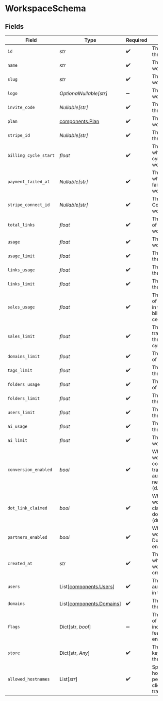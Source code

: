 # WorkspaceSchema


## Fields

| Field                                                                                                 | Type                                                                                                  | Required                                                                                              | Description                                                                                           | Example                                                                                               |
| ----------------------------------------------------------------------------------------------------- | ----------------------------------------------------------------------------------------------------- | ----------------------------------------------------------------------------------------------------- | ----------------------------------------------------------------------------------------------------- | ----------------------------------------------------------------------------------------------------- |
| `id`                                                                                                  | *str*                                                                                                 | :heavy_check_mark:                                                                                    | The unique ID of the workspace.                                                                       |                                                                                                       |
| `name`                                                                                                | *str*                                                                                                 | :heavy_check_mark:                                                                                    | The name of the workspace.                                                                            |                                                                                                       |
| `slug`                                                                                                | *str*                                                                                                 | :heavy_check_mark:                                                                                    | The slug of the workspace.                                                                            |                                                                                                       |
| `logo`                                                                                                | *OptionalNullable[str]*                                                                               | :heavy_minus_sign:                                                                                    | The logo of the workspace.                                                                            |                                                                                                       |
| `invite_code`                                                                                         | *Nullable[str]*                                                                                       | :heavy_check_mark:                                                                                    | The invite code of the workspace.                                                                     |                                                                                                       |
| `plan`                                                                                                | [components.Plan](../../models/components/plan.md)                                                    | :heavy_check_mark:                                                                                    | The plan of the workspace.                                                                            |                                                                                                       |
| `stripe_id`                                                                                           | *Nullable[str]*                                                                                       | :heavy_check_mark:                                                                                    | The Stripe ID of the workspace.                                                                       |                                                                                                       |
| `billing_cycle_start`                                                                                 | *float*                                                                                               | :heavy_check_mark:                                                                                    | The date and time when the billing cycle starts for the workspace.                                    |                                                                                                       |
| `payment_failed_at`                                                                                   | *Nullable[str]*                                                                                       | :heavy_check_mark:                                                                                    | The date and time when the payment failed for the workspace.                                          |                                                                                                       |
| `stripe_connect_id`                                                                                   | *Nullable[str]*                                                                                       | :heavy_check_mark:                                                                                    | The Stripe Connect ID of the workspace.                                                               |                                                                                                       |
| `total_links`                                                                                         | *float*                                                                                               | :heavy_check_mark:                                                                                    | The total number of links in the workspace.                                                           |                                                                                                       |
| `usage`                                                                                               | *float*                                                                                               | :heavy_check_mark:                                                                                    | The usage of the workspace.                                                                           |                                                                                                       |
| `usage_limit`                                                                                         | *float*                                                                                               | :heavy_check_mark:                                                                                    | The usage limit of the workspace.                                                                     |                                                                                                       |
| `links_usage`                                                                                         | *float*                                                                                               | :heavy_check_mark:                                                                                    | The links usage of the workspace.                                                                     |                                                                                                       |
| `links_limit`                                                                                         | *float*                                                                                               | :heavy_check_mark:                                                                                    | The links limit of the workspace.                                                                     |                                                                                                       |
| `sales_usage`                                                                                         | *float*                                                                                               | :heavy_check_mark:                                                                                    | The dollar amount of tracked revenue in the current billing cycle (in cents).                         |                                                                                                       |
| `sales_limit`                                                                                         | *float*                                                                                               | :heavy_check_mark:                                                                                    | The limit of tracked revenue in the current billing cycle (in cents).                                 |                                                                                                       |
| `domains_limit`                                                                                       | *float*                                                                                               | :heavy_check_mark:                                                                                    | The domains limit of the workspace.                                                                   |                                                                                                       |
| `tags_limit`                                                                                          | *float*                                                                                               | :heavy_check_mark:                                                                                    | The tags limit of the workspace.                                                                      |                                                                                                       |
| `folders_usage`                                                                                       | *float*                                                                                               | :heavy_check_mark:                                                                                    | The folders usage of the workspace.                                                                   |                                                                                                       |
| `folders_limit`                                                                                       | *float*                                                                                               | :heavy_check_mark:                                                                                    | The folders limit of the workspace.                                                                   |                                                                                                       |
| `users_limit`                                                                                         | *float*                                                                                               | :heavy_check_mark:                                                                                    | The users limit of the workspace.                                                                     |                                                                                                       |
| `ai_usage`                                                                                            | *float*                                                                                               | :heavy_check_mark:                                                                                    | The AI usage of the workspace.                                                                        |                                                                                                       |
| `ai_limit`                                                                                            | *float*                                                                                               | :heavy_check_mark:                                                                                    | The AI limit of the workspace.                                                                        |                                                                                                       |
| `conversion_enabled`                                                                                  | *bool*                                                                                                | :heavy_check_mark:                                                                                    | Whether the workspace has conversion tracking enabled automatically for new links (d.to/conversions). |                                                                                                       |
| `dot_link_claimed`                                                                                    | *bool*                                                                                                | :heavy_check_mark:                                                                                    | Whether the workspace has claimed a free .link domain. (dub.link/free)                                |                                                                                                       |
| `partners_enabled`                                                                                    | *bool*                                                                                                | :heavy_check_mark:                                                                                    | Whether the workspace has Dub Partners enabled.                                                       |                                                                                                       |
| `created_at`                                                                                          | *str*                                                                                                 | :heavy_check_mark:                                                                                    | The date and time when the workspace was created.                                                     |                                                                                                       |
| `users`                                                                                               | List[[components.Users](../../models/components/users.md)]                                            | :heavy_check_mark:                                                                                    | The role of the authenticated user in the workspace.                                                  |                                                                                                       |
| `domains`                                                                                             | List[[components.Domains](../../models/components/domains.md)]                                        | :heavy_check_mark:                                                                                    | The domains of the workspace.                                                                         |                                                                                                       |
| `flags`                                                                                               | Dict[str, *bool*]                                                                                     | :heavy_minus_sign:                                                                                    | The feature flags of the workspace, indicating which features are enabled.                            |                                                                                                       |
| `store`                                                                                               | Dict[str, *Any*]                                                                                      | :heavy_check_mark:                                                                                    | The miscellaneous key-value store of the workspace.                                                   |                                                                                                       |
| `allowed_hostnames`                                                                                   | List[*str*]                                                                                           | :heavy_check_mark:                                                                                    | Specifies hostnames permitted for client-side click tracking.                                         | [<br/>"dub.sh"<br/>]                                                                                  |